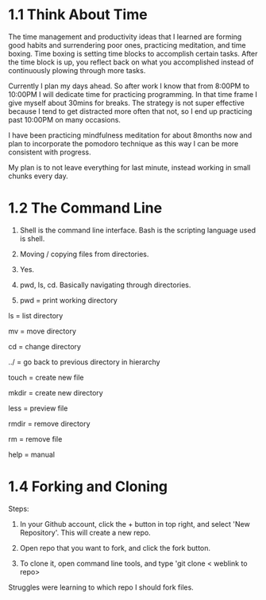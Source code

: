 # 1.1 Think About Time
The time management and productivity ideas that I learned are forming good habits and surrendering poor ones, practicing meditation, and time boxing. Time boxing is setting time blocks to accomplish certain tasks. After the time block is up, you reflect back on what you accomplished instead of continuously plowing through more tasks.



Currently I plan my days ahead. So after work I know that from 8:00PM to 10:00PM I will dedicate time for practicing programming. In that time frame I give myself about 30mins for breaks. The strategy is not super effective because I tend to get distracted more often that not, so I end up practicing past 10:00PM on many occasions.

I have been practicing mindfulness meditation for about 8months now and plan to incorporate the pomodoro technique as this way I can be more consistent with progress.



My plan is to not leave everything for last minute, instead working in small chunks every day.

# 1.2 The Command Line

1. Shell is the command line interface. Bash is the scripting language used is shell.

2. Moving / copying files from directories.

3. Yes.

4. pwd, ls, cd. Basically navigating through directories.

5. pwd = print working directory

ls = list directory

mv = move directory

cd = change directory

../ = go back to previous directory in hierarchy

touch = create new file

mkdir = create new directory

less = preview file

rmdir = remove directory

rm = remove file

help = manual

# 1.4 Forking and Cloning

Steps:

1. In your Github account, click the + button in top right, and select 'New Repository'. This will create a new repo.

2. Open repo that you want to fork, and click the fork button.

3. To clone it, open command line tools, and type 'git clone < weblink to repo>



Struggles were learning to which repo I should fork files.